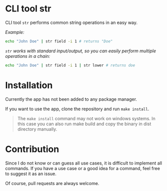 # CLI tool str

CLI tool `str` performs common string operations in an easy way.

_Example:_

```sh
echo "John Doe" | str field -i 1 # returns "Doe"
```

_`str` works with standard input/output, so you can easily perform multiple operations in a chain:_

```sh
echo "John Doe" | str field -i 1 | str lower # returns doe
```

# Installation

Currently the app has not been added to any package manager.

If you want to use the app, clone the repository and run `make install`.

> The `make install` command may not work on windows systems.
> In this case you can also run make build and copy the binary in dist directory manually.

# Contribution

Since I do not know or can guess all use cases, it is difficult to implement all commands.
If you have a use case or a good idea for a command, feel free to suggest it as an issue.

Of course, pull requests are always welcome.

